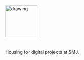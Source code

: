 <img src="https://www.smj.fo/wp-content/uploads/2024/01/SMJ-logo-tag-EN-1536x324.png" alt="drawing" height="100"/>

# 
Housing for digital projects at SMJ.

